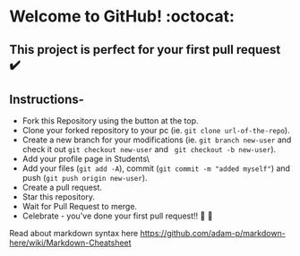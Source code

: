 # Welcome to GitHub! :octocat:
## This project is perfect for your first pull request :heavy_check_mark:

## Instructions-

- Fork this Repository using the button at the top.
- Clone your forked repository to your pc (ie. ```git clone url-of-the-repo```).
- Create a new branch for your modifications (ie. ```git branch new-user``` and check it out ```git checkout new-user``` and ``` git checkout -b new-user```).
- Add your profile page in Students\
- Add your files (```git add -A```), commit (```git commit -m "added myself"```) and push (```git push origin new-user```).
- Create a pull request.
- Star this repository.
- Wait for Pull Request to merge.
- Celebrate - you've done your first pull request!! :tada: :tada:


Read about markdown syntax here
https://github.com/adam-p/markdown-here/wiki/Markdown-Cheatsheet
